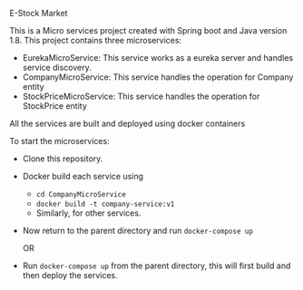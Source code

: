 E-Stock Market

This is a Micro services project created with Spring boot and Java version 1.8.
This project contains three microservices:

* EurekaMicroService: This service works as a eureka server and handles service discovery.
* CompanyMicroService: This service handles the operation for Company entity
* StockPriceMicroService: This service handles the operation for StockPrice entity

All the services are built and deployed using docker containers

To start the microservices:

* Clone this repository.
* Docker build each service using 
  * ```cd CompanyMicroService```
  * ```docker build -t company-service:v1```
  * Similarly, for other services.
* Now return to the parent directory and run ```docker-compose up```

  OR

* Run ```docker-compose up``` from the parent directory, this will first build
  and then deploy the services.